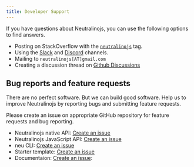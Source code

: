 ```yaml
---
title: Developer Support
---
```


If you have questions about Neutralinojs, you can use the following options to
find answers.

- Posting on StackOverflow with the [`neutralinojs`](https://stackoverflow.com/questions/tagged/neutralinojs) tag.
- Using the [Slack](https://join.slack.com/t/neutralinojs/shared_invite/zt-b7mbivj5-pKpO6U5drmeT68vKD_pc6w)
    and [Discord](https://discord.gg/cybpp4guTJ) channels.
- Mailing to `neutralinojs[AT]gmail.com`
- Creating a discussion thread on [Github Discussions](https://github.com/neutralinojs/neutralinojs/discussions)

## Bug reports and feature requests

There are no perfect software. But we can build good software. Help us to improve Neutralinojs by reporting bugs
and submitting feature requests.

Please create an issue on appropriate GitHub repository for feature requests and bug reporting.

- Neutralinojs native API: [Create an issue](https://github.com/neutralinojs/neutralinojs/issues/new)
- Neutralinojs JavaScript API: [Create an issue](https://github.com/neutralinojs/neutralino.js/issues/new)
- neu CLI: [Create an issue](https://github.com/neutralinojs/neutralinojs-cli/issues/new)
- Starter template: [Create an issue](https://github.com/neutralinojs/neutralinojs-minimal/issues/new)
- Documentaion: [Create an issue](https://github.com/neutralinojs/neutralinojs.github.io/issues/new): 
